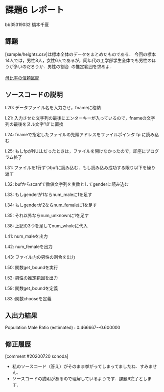 # 課題6 レポート

bb35319032 橋本千夏

## 課題

[sample/heights.csv]は標本全体のデータをまとめたものである．
今回の標本14人では，男性8人，女性6人であるが，同年代の工学部学生全体でも男性のほうが多いのだろうか．男性の割合<img src="/k06/tex/89f2e0d2d24bcf44db73aab8fc03252c.svg?invert_in_darkmode&sanitize=true" align=middle width=7.87295519999999pt height=14.15524440000002pt/>の推定範囲を求めよ．

[母比率の信頼区間][1]

[1]:../Reference/PopulationRatio.md

## ソースコードの説明

l.20: データファイル名を入力させ，fnameに格納

l.21: 入力させた文字列の最後にエンターキーが入っているので，fnameの文字列の最後をヌル文字'\0'に置換

l.24: fnameで指定したファイルの先頭アドレスをファイルポインタ fp に読み込む

l.25: もしfpがNULLだったときは，ファイルを開けなかったので，即座にプログラム終了

l.31: ファイルを1行ずつbufに読み込む．もし読み込み成功する限り以下を繰り返す

l.32: bufからscanfで数値文字列を実数としてgenderに読み込む

l.33: もしgenderが1ならnum_maleに1を足す

l.34: もしgenderが2ならnum_femaleに1を足す

l.35: それ以外ならnum_unknownに1を足す

l.38: 上記の3つを足してnum_wholeに代入

l.41: num_maleを出力

l.42: num_femaleを出力

l.43: ファイル内の男性の割合を出力

l.50: 関数get_boundを実行

l.52: 男性の推定範囲を出力

l.59: 関数get_boundを定義

l.83 :関数chooseを定義

## 入出力結果

Population Male Ratio (estimated) : 0.466667--0.600000


## 修正履歴

[comment #20200720 sonoda]
- 私のソースコード（答え）がそのまま挙がってしまってましたね．すみません．
- ソースコードの説明があるので理解しているようです．課題6完了とします．
